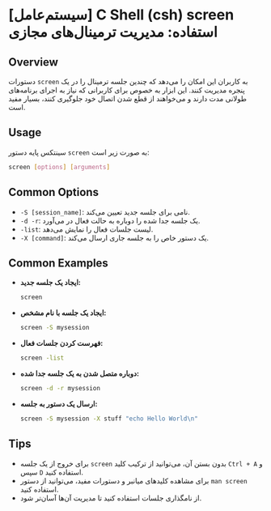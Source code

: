 # [سیستم‌عامل] C Shell (csh) screen استفاده: مدیریت ترمینال‌های مجازی

## Overview
دستورات `screen` به کاربران این امکان را می‌دهد که چندین جلسه ترمینال را در یک پنجره مدیریت کنند. این ابزار به خصوص برای کاربرانی که نیاز به اجرای برنامه‌های طولانی مدت دارند و می‌خواهند از قطع شدن اتصال خود جلوگیری کنند، بسیار مفید است.

## Usage
سینتکس پایه دستور `screen` به صورت زیر است:

```bash
screen [options] [arguments]
```

## Common Options
- `-S [session_name]`: نامی برای جلسه جدید تعیین می‌کند.
- `-d -r`: یک جلسه جدا شده را دوباره به حالت فعال در می‌آورد.
- `-list`: لیست جلسات فعال را نمایش می‌دهد.
- `-X [command]`: یک دستور خاص را به جلسه جاری ارسال می‌کند.

## Common Examples
- **ایجاد یک جلسه جدید:**
  ```bash
  screen
  ```

- **ایجاد یک جلسه با نام مشخص:**
  ```bash
  screen -S mysession
  ```

- **فهرست کردن جلسات فعال:**
  ```bash
  screen -list
  ```

- **دوباره متصل شدن به یک جلسه جدا شده:**
  ```bash
  screen -d -r mysession
  ```

- **ارسال یک دستور به جلسه:**
  ```bash
  screen -S mysession -X stuff "echo Hello World\n"
  ```

## Tips
- برای خروج از یک جلسه `screen` بدون بستن آن، می‌توانید از ترکیب کلید `Ctrl + A` و سپس `D` استفاده کنید.
- برای مشاهده کلیدهای میانبر و دستورات مفید، می‌توانید از دستور `man screen` استفاده کنید.
- از نامگذاری جلسات استفاده کنید تا مدیریت آن‌ها آسان‌تر شود.